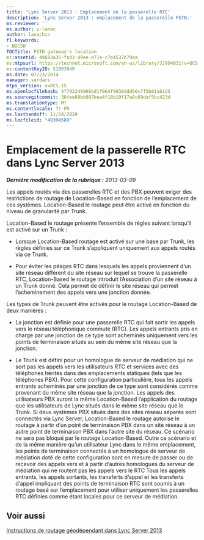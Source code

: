 ```yaml
---
title: 'Lync Server 2013 : Emplacement de la passerelle RTC'
description: 'Lync Server 2013 : emplacement de la passerelle PSTN.'
ms.reviewer: ''
ms.author: v-lanac
author: lanachin
f1.keywords:
- NOCSH
TOCTitle: PSTN gateway's location
ms:assetid: 49693a35-fad3-49ee-a71e-c7e4537b79aa
ms:mtpsurl: https://technet.microsoft.com/en-us/library/JJ994031(v=OCS.15)
ms:contentKeyID: 51803940
ms.date: 07/23/2014
manager: serdars
mtps_version: v=OCS.15
ms.openlocfilehash: 4f793249908bd1f064f9038ddd90c7f5b01a61d5
ms.sourcegitcommit: 36fee89bb887bea4f18b19f17a8c69daf5bc423d
ms.translationtype: MT
ms.contentlocale: fr-FR
ms.lasthandoff: 11/24/2020
ms.locfileid: "49394589"
---
```

# <a name="pstn-gateways-location-in-lync-server-2013"></a>Emplacement de la passerelle RTC dans Lync Server 2013

<div data-xmlns="http://www.w3.org/1999/xhtml">

<div class="topic" data-xmlns="http://www.w3.org/1999/xhtml" data-msxsl="urn:schemas-microsoft-com:xslt" data-cs="https://msdn.microsoft.com/">

<div data-asp="https://msdn2.microsoft.com/asp">



</div>

<div id="mainSection">

<div id="mainBody">

<span> </span>

_**Dernière modification de la rubrique :** 2013-03-09_

Les appels routés via des passerelles RTC et des PBX peuvent exiger des restrictions de routage de Location-Based en fonction de l’emplacement de ces systèmes. Location-Based le routage peut être activé en fonction du niveau de granularité par Trunk.

Location-Based le routage présente l’ensemble de règles suivant lorsqu’il est activé sur un Trunk :

  - Lorsque Location-Based routage est activé sur une base par Trunk, les règles définies sur ce Trunk s’appliquent uniquement aux appels routés via ce Trunk.

  - Pour éviter les péages RTC dans lesquels les appels proviennent d’un site réseau différent du site réseau sur lequel se trouve la passerelle RTC, Location-Based le routage introduit l’Association d’un site réseau à un Trunk donné. Cela permet de définir le site réseau qui permet l’acheminement des appels vers une jonction donnée.

Les types de Trunk peuvent être activés pour le routage Location-Based de deux manières :

  - La jonction est définie pour une passerelle RTC qui fait sortir les appels vers le réseau téléphonique commuté (RTC). Les appels entrants pris en charge par une jonction de ce type sont acheminés uniquement vers les points de terminaison situés au sein du même site réseau que la jonction.

  - Le Trunk est défini pour un homologue de serveur de médiation qui ne sort pas les appels vers les utilisateurs RTC et services avec des téléphones hérités dans des emplacements statiques (tels que les téléphones PBX). Pour cette configuration particulière, tous les appels entrants acheminés par une jonction de ce type sont considérés comme provenant du même site réseau que la jonction. Les appels des utilisateurs PBX auront la même Location-Based l’application du routage que les utilisateurs de Lync situés dans le même site réseau que le Trunk. Si deux systèmes PBX situés dans des sites réseau séparés sont connectés via Lync Server, Location-Based le routage autorise le routage à partir d’un point de terminaison PBX dans un site réseau à un autre point de terminaison PBX dans l’autre site du réseau. Ce scénario ne sera pas bloqué par le routage Location-Based. Outre ce scénario et de la même manière qu’un utilisateur Lync dans le même emplacement, les points de terminaison connectés à un homologue de serveur de médiation doté de cette configuration sont en mesure de passer ou de recevoir des appels vers et à partir d’autres homologues du serveur de médiation qui ne routent pas les appels vers le RTC Tous les appels entrants, les appels sortants, les transferts d’appel et les transferts d’appel impliquant des points de terminaison RTC sont soumis à un routage basé sur l’emplacement pour utiliser uniquement les passerelles RTC définies comme étant locales pour ce serveur de médiation.

<div>

## <a name="see-also"></a>Voir aussi


[Instructions de routage géodépendant dans Lync Server 2013](lync-server-2013-guidance-for-location-based-routing.md)  
  

</div>

</div>

<span> </span>

</div>

</div>

</div>

